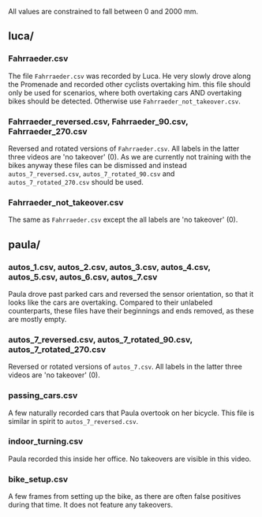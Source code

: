 All values are constrained to fall between 0 and 2000 mm.

## luca/
### Fahrraeder.csv
The file `Fahrraeder.csv` was recorded by Luca. He very slowly drove along the Promenade and recorded other cyclists overtaking him. this file should only be used for scenarios, where both overtaking cars AND overtaking bikes should be detected. Otherwise use `Fahrraeder_not_takeover.csv`.

### Fahrraeder_reversed.csv, Fahrraeder_90.csv, Fahrraeder_270.csv
Reversed and rotated versions of `Fahrraeder.csv`. All labels in the latter three videos are 'no takeover' (0). As we are currently not training with the bikes anyway these files can be dismissed and instead `autos_7_reversed.csv`, `autos_7_rotated_90.csv` and `autos_7_rotated_270.csv` should be used.

### Fahrraeder_not_takeover.csv
The same as `Fahrraeder.csv` except the all labels are 'no takeover' (0).

## paula/
### autos_1.csv, autos_2.csv, autos_3.csv, autos_4.csv, autos_5.csv, autos_6.csv, autos_7.csv
Paula drove past parked cars and reversed the sensor orientation, so that it looks like the cars are overtaking. Compared to their unlabeled counterparts, these files have their beginnings and ends removed, as these are mostly empty.

### autos_7_reversed.csv, autos_7_rotated_90.csv, autos_7_rotated_270.csv
Reversed or rotated versions of `autos_7.csv`. All labels in the latter three videos are 'no takeover' (0).

### passing_cars.csv
A few naturally recorded cars that Paula overtook on her bicycle. This file is similar in spirit to `autos_7_reversed.csv`.

### indoor_turning.csv
Paula recorded this inside her office. No takeovers are visible in this video.

### bike_setup.csv
A few frames from setting up the bike, as there are often false positives during that time. It does not feature any takeovers.
